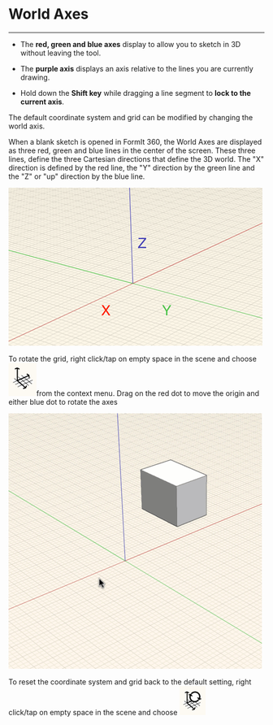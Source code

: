 # World Axes

----
 
 - The **red, green and blue axes** display to allow you to sketch in 3D without leaving the tool. 

- The **purple axis** displays an axis relative to the lines you are currently drawing. 

- Hold down the **Shift key** while dragging a line segment to **lock to the current axis**.


The default coordinate system and grid can be modified by changing the world axis.

When a blank sketch is opened in FormIt 360, the World Axes are displayed as three red, green and blue lines in the center of the screen. These three lines, define the three Cartesian directions that define the 3D world. The "X" direction is defined by the red line, the "Y" direction by the green line and the "Z" or "up" direction by the blue line.

![](images/GUID-2071F7B8-9E72-46C8-B37A-5D823E17515B-low.png)

To rotate the grid, right click/tap on empty space in the scene and choose ![](images/GUID-D035D02F-480D-44A2-AE80-4B4FBF3A6117-low.png)from the context menu. Drag on the red dot to move the origin and either blue dot to rotate the axes

![](images/GUID-35918BD8-0867-423B-A6E6-A4960F6D6DD8-low.gif)

To reset the coordinate system and grid back to the default setting, right click/tap on empty space in the scene and choose ![](images/GUID-EB26F44B-70B2-404A-8A7C-57D094D888C3-low.png)